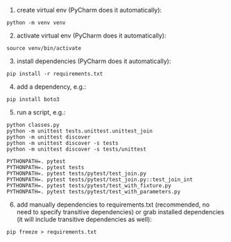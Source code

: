 1. create virtual env (PyCharm does it automatically):
```
python -m venv venv
```

2. activate virtual env (PyCharm does it automatically):
```
source venv/bin/activate
```

3. install dependencies (PyCharm does it automatically):
```
pip install -r requirements.txt
```
   
4. add a dependency, e.g.:
```
pip install boto3
```

5. run a script, e.g.:
```
python classes.py
python -m unittest tests.unittest.unittest_join
python -m unittest discover
python -m unittest discover -s tests
python -m unittest discover -s tests/unittest

PYTHONPATH=. pytest
PYTHONPATH=. pytest tests
PYTHONPATH=. pytest tests/pytest/test_join.py
PYTHONPATH=. pytest tests/pytest/test_join.py::test_join_int
PYTHONPATH=. pytest tests/pytest/test_with_fixture.py
PYTHONPATH=. pytest tests/pytest/test_with_parameters.py
```

6. add manually dependencies to requirements.txt (recommended, no need to specify transitive dependencies)
   or grab installed dependencies (it will include transitive dependencies as well):
```
pip freeze > requirements.txt
```